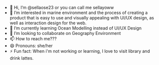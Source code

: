 - 👋 Hi, I’m @sellaose23 or you can call me sellayoww
- 👀 I’m interested in marine environment and the process of creating a product that is easy to use and visually appealing with UI/UX design, as well as interaction design for the web.
- 🌱 I’m currently learning Ocean Modelling instead of UI/UX Design
- 💞️ I’m looking to collaborate on Geography Environment
- 📫 How to reach me???
- 😄 Pronouns: she/her
- ⚡ Fun fact: When i'm not working or learning, I love to visit library and drink lattes.

<!---
sellaose23/sellaose23 is a ✨ special ✨ repository because its `README.md` (this file) appears on your GitHub profile.
You can click the Preview link to take a look at your changes.
--->
